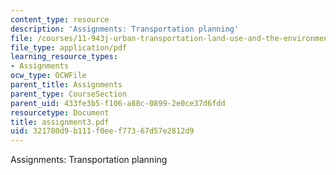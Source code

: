 ```yaml
---
content_type: resource
description: 'Assignments: Transportation planning'
file: /courses/11-943j-urban-transportation-land-use-and-the-environment-spring-2002/321780d9b111f0eef77367d57e2812d9_assignment3.pdf
file_type: application/pdf
learning_resource_types:
- Assignments
ocw_type: OCWFile
parent_title: Assignments
parent_type: CourseSection
parent_uid: 433fe3b5-f106-a88c-0899-2e0ce37d6fdd
resourcetype: Document
title: assignment3.pdf
uid: 321780d9-b111-f0ee-f773-67d57e2812d9
---
```

Assignments: Transportation planning

